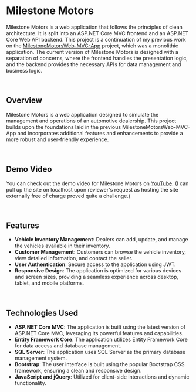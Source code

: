 # Milestone Motors


Milestone Motors is a web application that follows the principles of clean architecture. It is split into an ASP.NET Core MVC frontend and an ASP.NET Core Web API backend. This project is a continuation of my previous work on the [MilestoneMotorsWeb-MVC-App](https://github.com/japundzasergej/MilestoneMotorsWeb-MVC-App) project, which was a monolithic application. The current version of Milestone Motors is designed with a separation of concerns, where the frontend handles the presentation logic, and the backend provides the necessary APIs for data management and business logic.


 


## Overview


Milestone Motors is a web application designed to simulate the management and operations of an automotive dealership. This project builds upon the foundations laid in the previous MilestoneMotorsWeb-MVC-App and incorporates additional features and enhancements to provide a more robust and user-friendly experience.


 


## Demo Video


You can check out the demo video for Milestone Motors on [YouTube](https://www.youtube.com/watch?v=VDCm99BLzrY). (I can pull up the site on localhost upon reviewer's request as hosting the site externally free of charge proved quite a challenge.)


 


## Features


- **Vehicle Inventory Management**: Dealers can add, update, and manage the vehicles available in their inventory.
- **Customer Management**: Customers can browse the vehicle inventory, view detailed information, and contact the seller.
- **User Authentication**: Secure access to the application using JWT.
- **Responsive Design**: The application is optimized for various devices and screen sizes, providing a seamless experience across desktop, tablet, and mobile platforms.


 


## Technologies Used


- **ASP.NET Core MVC**: The application is built using the latest version of ASP.NET Core MVC, leveraging its powerful features and capabilities.
- **Entity Framework Core**: The application utilizes Entity Framework Core for data access and database management.
- **SQL Server**: The application uses SQL Server as the primary database management system.
- **Bootstrap**: The user interface is built using the popular Bootstrap CSS framework, ensuring a clean and responsive design.
- **JavaScript and jQuery**: Utilized for client-side interactions and dynamic functionality.
